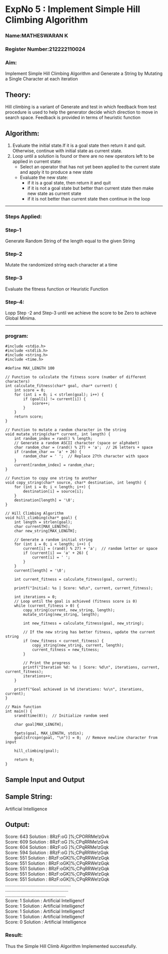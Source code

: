 <h1>ExpNo 5 : Implement Simple Hill Climbing Algorithm</h1> 
<h3>Name:MATHESWARAN K</h3>
<h3>Register Number:212222110024</h3>
<H3>Aim:</H3>
<p>Implement Simple Hill Climbing Algorithm and Generate a String by Mutating a Single Character at each iteration </p>
<h2> Theory: </h2>
<p>Hill climbing is a variant of Generate and test in which feedback from test procedure is used to help the generator decide which direction to move in search space.
Feedback is provided in terms of heuristic function
</p>


<h2>Algorithm:</h2>
<p>
<ol>
 <li> Evaluate the initial state.If it is a goal state then return it and quit. Otherwise, continue with initial state as current state.</li> 
<li>Loop until a solution is found or there are no new operators left to be applied in current state:
<ul><li>Select an operator that has not yet been applied to the current state and apply it to produce a new state</li>
<li>Evaluate the new state:
  <ul>
<li>if it is a goal state, then return it and quit</li>
<li>if it is not a goal state but better than current state then make new state as current state</li>
<li>if it is not better than current state then continue in the loop</li>
    </ul>
</li>
</ul>
</li>
</ol>

</p>
<hr>
<h3> Steps Applied:</h3>
<h3>Step-1</h3>
<p> Generate Random String of the length equal to the given String</p>
<h3>Step-2</h3>
<p>Mutate the randomized string each character at a time</p>
<h3>Step-3</h3>
<p> Evaluate the fitness function or Heuristic Function</p>
<h3>Step-4:</h3>
<p> Lopp Step -2 and Step-3  until we achieve the score to be Zero to achieve Global Minima.</p>
<hr>

### program:
```
#include <stdio.h>
#include <stdlib.h>
#include <string.h>
#include <time.h>

#define MAX_LENGTH 100

// Function to calculate the fitness score (number of different characters)
int calculate_fitness(char* goal, char* current) {
    int score = 0;
    for (int i = 0; i < strlen(goal); i++) {
        if (goal[i] != current[i]) {
            score++;
        }
    }
    return score;
}

// Function to mutate a random character in the string
void mutate_string(char* current, int length) {
    int random_index = rand() % length;
    // Generate a random ASCII character (space or alphabet)
    char random_char = (rand() % 27) + 'a';  // 26 letters + space
    if (random_char == 'a' + 26) {
        random_char = ' ';  // Replace 27th character with space
    }
    current[random_index] = random_char;
}

// Function to copy one string to another
void copy_string(char* source, char* destination, int length) {
    for (int i = 0; i < length; i++) {
        destination[i] = source[i];
    }
    destination[length] = '\0';
}

// Hill Climbing Algorithm
void hill_climbing(char* goal) {
    int length = strlen(goal);
    char current[MAX_LENGTH];
    char new_string[MAX_LENGTH];
    
    // Generate a random initial string
    for (int i = 0; i < length; i++) {
        current[i] = (rand() % 27) + 'a';  // random letter or space
        if (current[i] == 'a' + 26) {
            current[i] = ' ';
        }
    }
    current[length] = '\0';
    
    int current_fitness = calculate_fitness(goal, current);
    
    printf("Initial: %s | Score: %d\n", current, current_fitness);
    
    int iterations = 0;
    // Loop until the goal is achieved (fitness score is 0)
    while (current_fitness > 0) {
        copy_string(current, new_string, length);
        mutate_string(new_string, length);
        
        int new_fitness = calculate_fitness(goal, new_string);
        
        // If the new string has better fitness, update the current string
        if (new_fitness < current_fitness) {
            copy_string(new_string, current, length);
            current_fitness = new_fitness;
        }
        
        // Print the progress
        printf("Iteration %d: %s | Score: %d\n", iterations, current, current_fitness);
        iterations++;
    }

    printf("Goal achieved in %d iterations: %s\n", iterations, current);
}

// Main function
int main() {
    srand(time(0));  // Initialize random seed
    
    char goal[MAX_LENGTH];
    
    fgets(goal, MAX_LENGTH, stdin);
    goal[strcspn(goal, "\n")] = 0;  // Remove newline character from input
    
    hill_climbing(goal);
    
    return 0;
}

```

<h2>Sample Input and Output</h2>
<h2>Sample String:</h2> Artificial Intelligence

<h2>Output:</h2>

Score: 643  Solution :  8RzF:oG ]%;CPORRMe!zGvk<br>
Score: 609  Solution :  8RzF:oG ]%;CPqRRMe!zGvk<br>
Score: 604  Solution :  8RzF:oG ]%;CPqRRMe!zGqk<br>
Score: 594  Solution :  8RzF:oG ]%;CPqRRWe!zGqk<br>
Score: 551  Solution :  8RzF:oGK]%;CPqRRWe!zGqk<br>
Score: 551  Solution :  8RzF:oGK]%;CPqRRWe!zGqk<br>
Score: 551  Solution :  8RzF:oGK]%;CPqRRWe!zGqk<br>
Score: 551  Solution :  8RzF:oGK]%;CPqRRWe!zGqk<br>
Score: 551  Solution :  8RzF:oGK]%;CPqRRWe!zGqk<br>
....................................................<br>
..................................................<br>
................................................<br>
Score: 1  Solution :  Artificial Intelligencf<br>
Score: 1  Solution :  Artificial Intelligencf<br>
Score: 1  Solution :  Artificial Intelligencf<br>
Score: 1  Solution :  Artificial Intelligencf<br>
Score: 0  Solution :  Artificial Intelligence<br>

### Result:
Thus the Simple Hill Climb Algorithm Implemented successfully.
